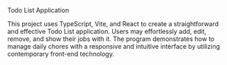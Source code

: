Todo List Application


This project uses TypeScript, Vite, and React to create a straightforward and effective Todo List application. Users may effortlessly add, edit, remove, and show their jobs with it. The program demonstrates how to manage daily chores with a responsive and intuitive interface by utilizing contemporary front-end technology.
